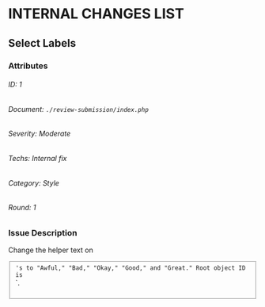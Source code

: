 # INTERNAL CHANGES LIST

## Select Labels

### Attributes

###### ID: 1
###### Document: `./review-submission/index.php`
###### Severity: Moderate
###### Techs: Internal fix
###### Category: Style
###### Round: 1

### Issue Description

Change the helper text on <fieldset class="comments-rating">`'s `<span>` to "Awful," "Bad," "Okay," "Good," and "Great." Root object ID is `<form id="review_form">`.
